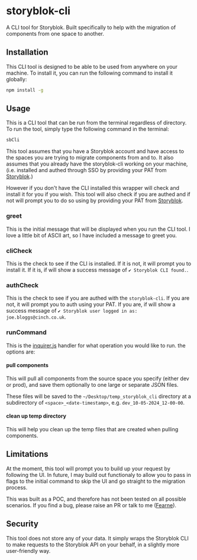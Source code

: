 # storyblok-cli

A CLI tool for Storyblok. Built specifically to help with the migration of components from one space to another.

## Installation

This CLI tool is designed to be able to be used from anywhere on your machine. To install it, you can run the following command to install it globally:

```zsh
npm install -g
```

## Usage

This is a CLI tool that can be run from the terminal regardless of directory. To run the tool, simply type the following command in the terminal:

```zsh
sbCli
```

This tool assumes that you have a Storyblok account and have access to the spaces you are trying to migrate components from and to. It also assumes that you already have the storyblok-cli working on your machine, (i.e. installed and authed through SSO by providing your PAT from [Storyblok](https://app.storyblok.com/#/me/account?tab=token).)

However if you don't have the CLI installed this wrapper will check and install it for you if you wish. This tool will also check if you are authed and if not will prompt you to do so using by providing your PAT from [Storyblok](https://app.storyblok.com/#/me/account?tab=token).

### greet

This is the initial message that will be displayed when you run the CLI tool.
I love a little bit of ASCII art, so I have included a message to greet you.

### cliCheck

This is the check to see if the CLI is installed.
If it is not, it will prompt you to install it.
If it is, if will show a success message of `✔ Storyblok CLI found.`.

### authCheck

This is the check to see if you are authed with the `storyblok-cli`.
If you are not, it will prompt you to auth using your PAT.
If you are, if will show a success message of `✔ Storyblok user logged in as: joe.bloggs@cinch.co.uk`.

### runCommand

This is the [inquirer.js](https://www.npmjs.com/package/inquirer#question) handler for what operation you would like to run.
the options are:

#### pull components

This will pull all components from the source space you specify (either dev or prod), and save them optionally to one large or separate JSON files.

These files will be saved to the `~/Desktop/temp_storyblok_cli` directory at a subdirectory of `<space>_<date-timestamp>`, e.g. `dev_10-05-2024_12-00-00`.

#### clean up temp directory

This will help you clean up the temp files that are created when pulling components.

## Limitations

At the moment, this tool will prompt you to build up your request by following the UI. In future, I may build out functionaly to allow you to pass in flags to the initial command to skip the UI and go straight to the migration process.

This was built as a POC, and therefore has not been tested on all possible scenarios. If you find a bug, please raise an PR or talk to me ([Fearne](https://github.com/fearneyork)).

## Security

This tool does not store any of your data. It simply wraps the Storyblok CLI to make requests to the Storyblok API on your behalf, in a slightly more user-friendly way.
